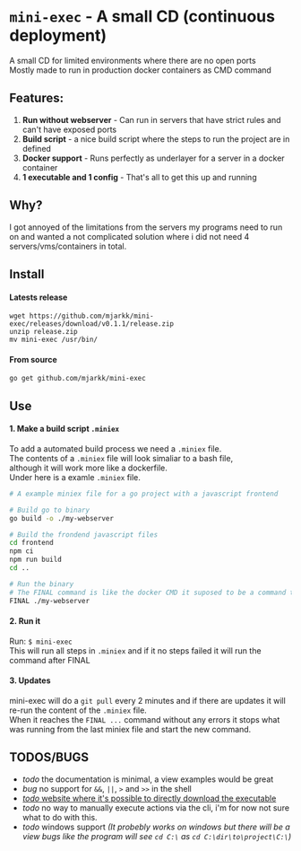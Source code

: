 # `mini-exec` - A small CD (continuous deployment)
A small CD for limited environments where there are no open ports  
Mostly made to run in production docker containers as CMD command  

## Features:
1. **Run without webserver** - Can run in servers that have strict rules and can't have exposed ports
2. **Build script** - a nice build script where the steps to run the project are in defined
3. **Docker support** - Runs perfectly as underlayer for a server in a docker container
4. **1 executable and 1 config** - That's all to get this up and running

## Why?
I got annoyed of the limitations from the servers my programs need to run on and wanted a not complicated solution where i did not need 4 servers/vms/containers in total.

## Install

#### Latests release
```
wget https://github.com/mjarkk/mini-exec/releases/download/v0.1.1/release.zip
unzip release.zip
mv mini-exec /usr/bin/
```

#### From source
```
go get github.com/mjarkk/mini-exec
```

## Use

#### 1. Make a build script `.miniex`
To add a automated build process we need a `.miniex` file.  
The contents of a `.miniex` file will look simaliar to a bash file,  
although it will work more like a dockerfile.  
Under here is a examle `.miniex` file.  
```bash
# A example miniex file for a go project with a javascript frontend

# Build go to binary
go build -o ./my-webserver

# Build the frondend javascript files
cd frontend
npm ci
npm run build
cd ..

# Run the binary
# The FINAL command is like the docker CMD it suposed to be a command that runs forever.
FINAL ./my-webserver
```

#### 2. Run it
Run: `$ mini-exec`  
This will run all steps in `.miniex` and if it no steps failed it will run the command after FINAL

#### 3. Updates
mini-exec will do a `git pull` every 2 minutes and if there are updates it will re-run the content of the `.miniex` file.  
When it reaches the `FINAL ...` command without any errors it stops what was running from the last miniex file and start the new command.

## TODOS/BUGS
- *todo* the documentation is minimal, a view examples would be great 
- *bug* no support for `&&`, `||`, `>` and `>>` in the shell
- [*todo* website where it's possible to directly download the executable](https://github.com/mjarkk/mini-exec/pull/4)
- *todo* no way to manually execute actions via the cli, i'm for now not sure what to do with this.
- *todo* windows support *(It probebly works on windows but there will be a view bugs like the program will see `cd C:\` as `cd C:\dir\to\project\C:\`)*
